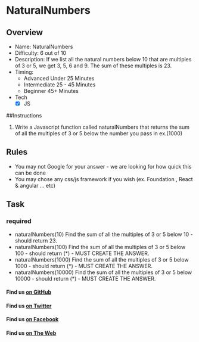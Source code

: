 # NaturalNumbers

## Overview
* Name: NaturalNumbers
* Difficulty: 6 out of 10
* Description: If we list all the natural numbers below 10 that are multiples of 3 or 5, we get 3, 5, 6 and 9. The sum of these multiples is 23.
* Timing: 
	* Advanced Under 25 Minutes
	* Intermediate 25 - 45 Minutes
	* Beginner 45+ Minutes
* Tech
   	- [x] JS

##Instructions

1. Write a Javascript function called naturalNumbers that returns the sum of all the multiples of 3 or 5 below the number you pass in ex.(1000)


## Rules
* You may not Google for your answer - we are looking for how quick this can be done
* You may chose any css/js framework if you wish (ex. Foundation , React & angular ... etc)

## Task
	
### required

* naturalNumbers(10) Find the sum of all the multiples of 3 or 5 below 10 - should return 23.
* naturalNumbers(100) Find the sum of all the multiples of 3 or 5 below 100 - should return (*) - MUST CREATE THE ANSWER.
* naturalNumbers(1000) Find the sum of all the multiples of 3 or 5 below 1000 - should return (*) - MUST CREATE THE ANSWER.
* naturalNumbers(10000) Find the sum of all the multiples of 3 or 5 below 10000 - should return (*) - MUST CREATE THE ANSWER.




#### Find us [on GitHub](https://github.com/greenpioneersolutions)
#### Find us [on Twitter](https://twitter.com/greenpioneerdev)
#### Find us [on Facebook](https://www.facebook.com/Green-Pioneer-Solutions-1023752974341910)
#### Find us [on The Web](http://greenpioneersolutions.com/)